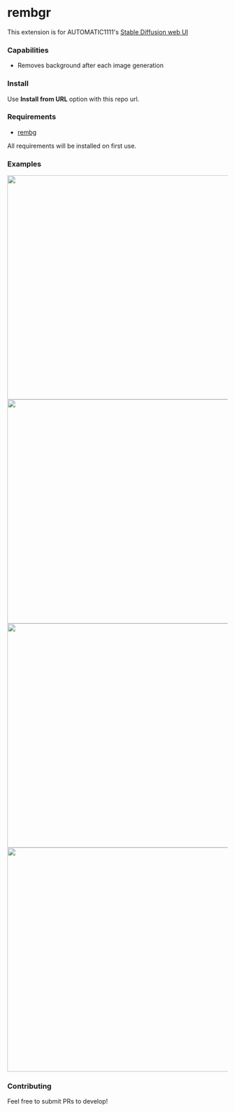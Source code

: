 <img alt="" src="https://img.shields.io/badge/Python-FFD43B?style=for-the-badge&logo=python&logoColor=blue" />
<img alt="" src="https://img.shields.io/badge/PyTorch-EE4C2C?style=for-the-badge&logo=pytorch&logoColor=white" />
<img alt="" src="https://img.shields.io/badge/Numpy-777BB4?style=for-the-badge&logo=numpy&logoColor=white" />

# rembgr

This extension is for AUTOMATIC1111's [Stable Diffusion web UI](https://github.com/AUTOMATIC1111/stable-diffusion-webui)

### Capabilities

* Removes background after each image generation

### Install

Use **Install from URL** option with this repo url.

### Requirements
- [rembg](https://github.com/danielgatis/rembg)

All requirements will be installed on first use.

### Examples

<img width="512" src="https://github.com/ilian6806/rembg/raw/static/images/00097-1988224565.png" alt="">
<img width="512" src="https://github.com/ilian6806/rembg/raw/static/images/00098-1746741710.png" alt="">
<br/>
<img width="512" src="https://github.com/ilian6806/rembg/raw/static/images/00084-2728809108.png" alt="">
<img width="512" src="https://github.com/ilian6806/rembg/raw/static/images/00087-2728809107.png" alt="">

### Contributing

Feel free to submit PRs to develop!

